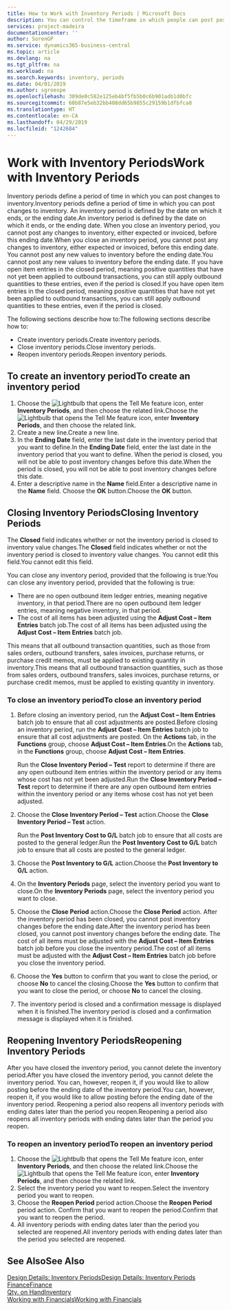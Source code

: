 ```yaml
---
title: How to Work with Inventory Periods | Microsoft Docs
description: You can control the timeframe in which people can post post changes to inventory by defining inventory periods.
services: project-madeira
documentationcenter: ''
author: SorenGP
ms.service: dynamics365-business-central
ms.topic: article
ms.devlang: na
ms.tgt_pltfrm: na
ms.workload: na
ms.search.keywords: inventory, periods
ms.date: 04/01/2019
ms.author: sgroespe
ms.openlocfilehash: 309de0c582e125eb4bf5fb5b0c6b901adb1d0bfc
ms.sourcegitcommit: 60b87e5eb32bb408dd65b9855c29159b1dfbfca8
ms.translationtype: HT
ms.contentlocale: en-CA
ms.lasthandoff: 04/29/2019
ms.locfileid: "1242684"
---
```

# <a name="work-with-inventory-periods"></a><span data-ttu-id="6ae9a-103">Work with Inventory Periods</span><span class="sxs-lookup"><span data-stu-id="6ae9a-103">Work with Inventory Periods</span></span>
<span data-ttu-id="6ae9a-104">Inventory periods define a period of time in which you can post changes to inventory.</span><span class="sxs-lookup"><span data-stu-id="6ae9a-104">Inventory periods define a period of time in which you can post changes to inventory.</span></span> <span data-ttu-id="6ae9a-105">An inventory period is defined by the date on which it ends, or the ending date.</span><span class="sxs-lookup"><span data-stu-id="6ae9a-105">An inventory period is defined by the date on which it ends, or the ending date.</span></span> <span data-ttu-id="6ae9a-106">When you close an inventory period, you cannot post any changes to inventory, either expected or invoiced, before this ending date.</span><span class="sxs-lookup"><span data-stu-id="6ae9a-106">When you close an inventory period, you cannot post any changes to inventory, either expected or invoiced, before this ending date.</span></span> <span data-ttu-id="6ae9a-107">You cannot post any new values to inventory before the ending date.</span><span class="sxs-lookup"><span data-stu-id="6ae9a-107">You cannot post any new values to inventory before the ending date.</span></span> <span data-ttu-id="6ae9a-108">If you have open item entries in the closed period, meaning positive quantities that have not yet been applied to outbound transactions, you can still apply outbound quantities to these entries, even if the period is closed.</span><span class="sxs-lookup"><span data-stu-id="6ae9a-108">If you have open item entries in the closed period, meaning positive quantities that have not yet been applied to outbound transactions, you can still apply outbound quantities to these entries, even if the period is closed.</span></span>  

<span data-ttu-id="6ae9a-109">The following sections describe how to:</span><span class="sxs-lookup"><span data-stu-id="6ae9a-109">The following sections describe how to:</span></span>  

* <span data-ttu-id="6ae9a-110">Create inventory periods.</span><span class="sxs-lookup"><span data-stu-id="6ae9a-110">Create inventory periods.</span></span>  
* <span data-ttu-id="6ae9a-111">Close inventory periods.</span><span class="sxs-lookup"><span data-stu-id="6ae9a-111">Close inventory periods.</span></span>  
* <span data-ttu-id="6ae9a-112">Reopen inventory periods.</span><span class="sxs-lookup"><span data-stu-id="6ae9a-112">Reopen inventory periods.</span></span>  

## <a name="to-create-an-inventory-period"></a><span data-ttu-id="6ae9a-113">To create an inventory period</span><span class="sxs-lookup"><span data-stu-id="6ae9a-113">To create an inventory period</span></span>  
1. <span data-ttu-id="6ae9a-114">Choose the ![Lightbulb that opens the Tell Me feature](media/ui-search/search_small.png "Tell me what you want to do") icon, enter **Inventory Periods**, and then choose the related link.</span><span class="sxs-lookup"><span data-stu-id="6ae9a-114">Choose the ![Lightbulb that opens the Tell Me feature](media/ui-search/search_small.png "Tell me what you want to do") icon, enter **Inventory Periods**, and then choose the related link.</span></span>  
2. <span data-ttu-id="6ae9a-115">Create a new line.</span><span class="sxs-lookup"><span data-stu-id="6ae9a-115">Create a new line.</span></span>  
3. <span data-ttu-id="6ae9a-116">In the **Ending Date** field, enter the last date in the inventory period that you want to define.</span><span class="sxs-lookup"><span data-stu-id="6ae9a-116">In the **Ending Date** field, enter the last date in the inventory period that you want to define.</span></span> <span data-ttu-id="6ae9a-117">When the period is closed, you will not be able to post inventory changes before this date.</span><span class="sxs-lookup"><span data-stu-id="6ae9a-117">When the period is closed, you will not be able to post inventory changes before this date.</span></span>  
4. <span data-ttu-id="6ae9a-118">Enter a descriptive name in the **Name** field.</span><span class="sxs-lookup"><span data-stu-id="6ae9a-118">Enter a descriptive name in the **Name** field.</span></span> <span data-ttu-id="6ae9a-119">Choose the **OK** button.</span><span class="sxs-lookup"><span data-stu-id="6ae9a-119">Choose the **OK** button.</span></span>  

## <a name="closing-inventory-periods"></a><span data-ttu-id="6ae9a-120">Closing Inventory Periods</span><span class="sxs-lookup"><span data-stu-id="6ae9a-120">Closing Inventory Periods</span></span>  
<span data-ttu-id="6ae9a-121">The **Closed** field indicates whether or not the inventory period is closed to inventory value changes.</span><span class="sxs-lookup"><span data-stu-id="6ae9a-121">The **Closed** field indicates whether or not the inventory period is closed to inventory value changes.</span></span> <span data-ttu-id="6ae9a-122">You cannot edit this field.</span><span class="sxs-lookup"><span data-stu-id="6ae9a-122">You cannot edit this field.</span></span>  

<span data-ttu-id="6ae9a-123">You can close any inventory period, provided that the following is true:</span><span class="sxs-lookup"><span data-stu-id="6ae9a-123">You can close any inventory period, provided that the following is true:</span></span>  

* <span data-ttu-id="6ae9a-124">There are no open outbound item ledger entries, meaning negative inventory, in that period.</span><span class="sxs-lookup"><span data-stu-id="6ae9a-124">There are no open outbound item ledger entries, meaning negative inventory, in that period.</span></span>  
* <span data-ttu-id="6ae9a-125">The cost of all items has been adjusted using the **Adjust Cost – Item Entries** batch job.</span><span class="sxs-lookup"><span data-stu-id="6ae9a-125">The cost of all items has been adjusted using the **Adjust Cost – Item Entries** batch job.</span></span>  

<span data-ttu-id="6ae9a-126">This means that all outbound transaction quantities, such as those from sales orders, outbound transfers, sales invoices, purchase returns, or purchase credit memos, must be applied to existing quantity in inventory.</span><span class="sxs-lookup"><span data-stu-id="6ae9a-126">This means that all outbound transaction quantities, such as those from sales orders, outbound transfers, sales invoices, purchase returns, or purchase credit memos, must be applied to existing quantity in inventory.</span></span>  

### <a name="to-close-an-inventory-period"></a><span data-ttu-id="6ae9a-127">To close an inventory period</span><span class="sxs-lookup"><span data-stu-id="6ae9a-127">To close an inventory period</span></span>  
1. <span data-ttu-id="6ae9a-128">Before closing an inventory period, run the **Adjust Cost – Item Entries** batch job to ensure that all cost adjustments are posted.</span><span class="sxs-lookup"><span data-stu-id="6ae9a-128">Before closing an inventory period, run the **Adjust Cost – Item Entries** batch job to ensure that all cost adjustments are posted.</span></span> <span data-ttu-id="6ae9a-129">On the **Actions** tab, in the **Functions** group, choose **Adjust Cost – Item Entries**.</span><span class="sxs-lookup"><span data-stu-id="6ae9a-129">On the **Actions** tab, in the **Functions** group, choose **Adjust Cost – Item Entries**.</span></span>  

     <span data-ttu-id="6ae9a-130">Run the **Close Inventory Period – Test** report to determine if there are any open outbound item entries within the inventory period or any items whose cost has not yet been adjusted.</span><span class="sxs-lookup"><span data-stu-id="6ae9a-130">Run the **Close Inventory Period – Test** report to determine if there are any open outbound item entries within the inventory period or any items whose cost has not yet been adjusted.</span></span>  
2. <span data-ttu-id="6ae9a-131">Choose the **Close Inventory Period – Test** action.</span><span class="sxs-lookup"><span data-stu-id="6ae9a-131">Choose the **Close Inventory Period – Test** action.</span></span>  

     <span data-ttu-id="6ae9a-132">Run the **Post Inventory Cost to G/L** batch job to ensure that all costs are posted to the general ledger.</span><span class="sxs-lookup"><span data-stu-id="6ae9a-132">Run the **Post Inventory Cost to G/L** batch job to ensure that all costs are posted to the general ledger.</span></span>  
3. <span data-ttu-id="6ae9a-133">Choose the **Post Inventory to G/L** action.</span><span class="sxs-lookup"><span data-stu-id="6ae9a-133">Choose the **Post Inventory to G/L** action.</span></span>  
4. <span data-ttu-id="6ae9a-134">On the **Inventory Periods** page, select the inventory period you want to close.</span><span class="sxs-lookup"><span data-stu-id="6ae9a-134">On the **Inventory Periods** page, select the inventory period you want to close.</span></span>  
5. <span data-ttu-id="6ae9a-135">Choose the **Close Period** action.</span><span class="sxs-lookup"><span data-stu-id="6ae9a-135">Choose the **Close Period** action.</span></span> <span data-ttu-id="6ae9a-136">After the inventory period has been closed, you cannot post inventory changes before the ending date.</span><span class="sxs-lookup"><span data-stu-id="6ae9a-136">After the inventory period has been closed, you cannot post inventory changes before the ending date.</span></span> <span data-ttu-id="6ae9a-137">The cost of all items must be adjusted with the **Adjust Cost – Item Entries** batch job before you close the inventory period.</span><span class="sxs-lookup"><span data-stu-id="6ae9a-137">The cost of all items must be adjusted with the **Adjust Cost – Item Entries** batch job before you close the inventory period.</span></span>  
6. <span data-ttu-id="6ae9a-138">Choose the **Yes** button to confirm that you want to close the period, or choose **No** to cancel the closing.</span><span class="sxs-lookup"><span data-stu-id="6ae9a-138">Choose the **Yes** button to confirm that you want to close the period, or choose **No** to cancel the closing.</span></span>  
7. <span data-ttu-id="6ae9a-139">The inventory period is closed and a confirmation message is displayed when it is finished.</span><span class="sxs-lookup"><span data-stu-id="6ae9a-139">The inventory period is closed and a confirmation message is displayed when it is finished.</span></span>  

## <a name="reopening-inventory-periods"></a><span data-ttu-id="6ae9a-140">Reopening Inventory Periods</span><span class="sxs-lookup"><span data-stu-id="6ae9a-140">Reopening Inventory Periods</span></span>  
<span data-ttu-id="6ae9a-141">After you have closed the inventory period, you cannot delete the inventory period.</span><span class="sxs-lookup"><span data-stu-id="6ae9a-141">After you have closed the inventory period, you cannot delete the inventory period.</span></span> <span data-ttu-id="6ae9a-142">You can, however, reopen it, if you would like to allow posting before the ending date of the inventory period.</span><span class="sxs-lookup"><span data-stu-id="6ae9a-142">You can, however, reopen it, if you would like to allow posting before the ending date of the inventory period.</span></span> <span data-ttu-id="6ae9a-143">Reopening a period also reopens all inventory periods with ending dates later than the period you reopen.</span><span class="sxs-lookup"><span data-stu-id="6ae9a-143">Reopening a period also reopens all inventory periods with ending dates later than the period you reopen.</span></span>  

### <a name="to-reopen-an-inventory-period"></a><span data-ttu-id="6ae9a-144">To reopen an inventory period</span><span class="sxs-lookup"><span data-stu-id="6ae9a-144">To reopen an inventory period</span></span>  
1. <span data-ttu-id="6ae9a-145">Choose the ![Lightbulb that opens the Tell Me feature](media/ui-search/search_small.png "Tell me what you want to do") icon, enter **Inventory Periods**, and then choose the related link.</span><span class="sxs-lookup"><span data-stu-id="6ae9a-145">Choose the ![Lightbulb that opens the Tell Me feature](media/ui-search/search_small.png "Tell me what you want to do") icon, enter **Inventory Periods**, and then choose the related link.</span></span>  
2. <span data-ttu-id="6ae9a-146">Select the inventory period you want to reopen.</span><span class="sxs-lookup"><span data-stu-id="6ae9a-146">Select the inventory period you want to reopen.</span></span>  
3. <span data-ttu-id="6ae9a-147">Choose the **Reopen Period** period action.</span><span class="sxs-lookup"><span data-stu-id="6ae9a-147">Choose the **Reopen Period** period action.</span></span> <span data-ttu-id="6ae9a-148">Confirm that you want to reopen the period.</span><span class="sxs-lookup"><span data-stu-id="6ae9a-148">Confirm that you want to reopen the period.</span></span>  
4. <span data-ttu-id="6ae9a-149">All inventory periods with ending dates later than the period you selected are reopened.</span><span class="sxs-lookup"><span data-stu-id="6ae9a-149">All inventory periods with ending dates later than the period you selected are reopened.</span></span>  

## <a name="see-also"></a><span data-ttu-id="6ae9a-150">See Also</span><span class="sxs-lookup"><span data-stu-id="6ae9a-150">See Also</span></span>  
[<span data-ttu-id="6ae9a-151">Design Details: Inventory Periods</span><span class="sxs-lookup"><span data-stu-id="6ae9a-151">Design Details: Inventory Periods</span></span>](design-details-inventory-periods.md)  
[<span data-ttu-id="6ae9a-152">Finance</span><span class="sxs-lookup"><span data-stu-id="6ae9a-152">Finance</span></span>](finance.md)  
[<span data-ttu-id="6ae9a-153">Qty. on Hand</span><span class="sxs-lookup"><span data-stu-id="6ae9a-153">Inventory</span></span>](inventory-manage-inventory.md)  
[<span data-ttu-id="6ae9a-154">Working with Financials</span><span class="sxs-lookup"><span data-stu-id="6ae9a-154">Working with Financials</span></span>](ui-work-product.md)
